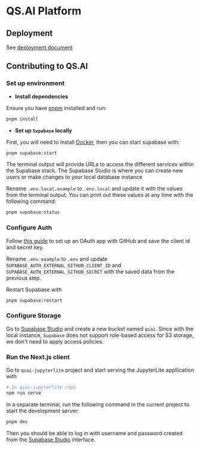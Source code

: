 # QS.AI Platform

## Deployment

See [deployment document](./documentation/deployment.md)

## Contributing to QS.AI

### Set up environment

- **Install dependencies**

Ensure you have [pnpm](https://pnpm.io/installation) installed and run:

```bash
pnpm install
```

- **Set up `Supabase` locally**

First, you will need to install [Docker](https://www.docker.com/get-started/), then you can start supabase with:

```bash
pnpm supabase:start
```

The terminal output will provide URLs to access the different services within the Supabase stack. The Supabase Studio is where you can create new users or make changes to your local database instance

Rename `.env.local.example` to `.env.local` and update it with the values from the terminal output. You can print out these values at any time with the following command:

```bash
pnpm supabase:status
```

### Configure Auth

Follow [this guide](https://supabase.com/docs/guides/auth/social-login/auth-github) to set up an OAuth app with GitHub and save the client id and secret key. 

Rename `.env.example` to `.env` and update `SUPABASE_AUTH_EXTERNAL_GITHUB_CLIENT_ID` and `SUPABASE_AUTH_EXTERNAL_GITHUB_SECRET` with the saved data from the previous step.

Restart Supabase with 

```bash
pnpm supabase:restart
```

### Configure Storage

Go to [Supabase Studio](http://127.0.0.1:54323/project/default/storage/buckets) and create a new bucket named `qsai`. Since with the local instance, `Supabase` does not support role-based access for S3 storage, we don't need to apply access policies.

### Run the Next.js client

Go to `qsai-jupyterlite` project and start serving the JupyterLite appllication with 

```bash
# In qsai-jupyterlite repo
npm run serve
```

In a separate terminal, run the following command in the current project to start the development server:

```bash
pnpm dev
```

Then you should be able to log in with username and password created from the [Supabase Studio](http://127.0.0.1:54323/project/default/auth/users) interface. 